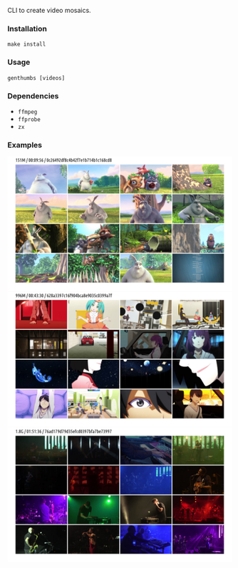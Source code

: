 CLI to create video mosaics.

### Installation

```
make install
```

### Usage

```
genthumbs [videos]
```

### Dependencies
 - `ffmpeg`
 - `ffprobe`
 - `zx`
 
 ### Examples

 ![BigBuckBunny](/assets/BigBuckBunny.jpg)
 ![owarimonogatari](/assets/owarimonogatari.jpg)
 ![bonobo](/assets/bonobo.jpg)

